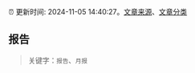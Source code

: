 :alarm_clock: 更新时间: 2024-11-05 14:40:27。[文章来源](/README.md)、[文章分类](/TAGS.md)

## 报告


> 关键字：`报告`、`月报`



